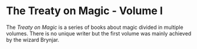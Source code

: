 # The Treaty on Magic - Volume I
The _Treaty on Magic_ is a series of books about magic divided in multiple volumes. There is no unique writer but the first volume was mainly achieved by the wizard Brynjar.
